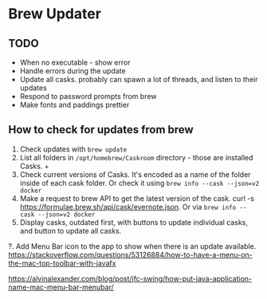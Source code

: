 # Brew Updater

## TODO
* When no executable - show error
* Handle errors during the update
* Update all casks. probably can spawn a lot of threads, and listen to their updates
* Respond to password prompts from brew
* Make fonts and paddings prettier

## How to check for updates from brew
1. Check updates with `brew update` 
2. List all folders in `/opt/homebrew/Caskroom` directory - those are installed Casks. +
3. Check current versions of Casks. It's encoded as a name of the folder inside of each cask folder. Or check it using `brew info --cask --json=v2 docker`
4. Make a request to brew API to get the latest version of the cask. curl -s https://formulae.brew.sh/api/cask/evernote.json. Or via `brew info --cask --json=v2 docker`
5. Display casks, outdated first, with buttons to update individual casks, and button to update all casks. 


?. Add Menu Bar icon to the app to show when there is an update available. https://stackoverflow.com/questions/53126884/how-to-have-a-menu-on-the-mac-top-toolbar-with-javafx

https://alvinalexander.com/blog/post/jfc-swing/how-put-java-application-name-mac-menu-bar-menubar/
